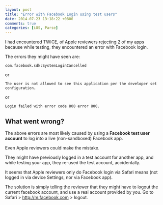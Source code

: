 ```yaml
---
layout: post
title: "Error with Facebook Login using test users"
date: 2014-07-23 13:18:22 +0800
comments: true
categories: [iOS, Parse]
---
```


I had encountered TWICE, of Apple reviewers rejecting 2 of my apps because while testing, they encountered an error with Facebook login.

The errors they might have seen are:

    com.facebook.sdk:SystemLoginCancelled

or

    The user is not allowed to see this application per the developer set configuration.

or

    Login failed with error code 800 error 800.

<!-- more -->

## What went wrong?

The above errors are most likely caused by using a **Facebook test user account** to log into a live (non-sandboxed) Facebook app.

Even Apple reviewers could make the mistake. 

They might have previously logged in a test account for another app, and while testing your app, they re-used the test account, accidentally.

It seems that Apple reviewers only do Facebook login via Safari means (not logged in via device Settings, nor via Facebook app). 

The solution is simply telling the reviewer that they might have to logout the current facebook account, and use a real account provided by you. Go to Safari > http://m.facebook.com > logout.
